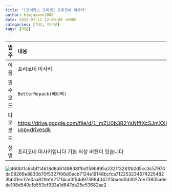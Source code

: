 ```yaml
---
title: "[코이카츠 프리셋] 프리코네 미사키"
author: kimjaywon2000
date: 2022-07-11 12:00:00 +0800
categories: [게임, 프리셋]
tags: [게임]
---
```


| 범주             | 내용            |
|:----------------|:---------------|
| 이름             | 프리코네 미사키 |
| 필수 모드         | `BetterRepack(베리팩)`       |
| 다운로드          | <https://drive.google.com/file/d/1_mZU0b3R2YsNfftXcSJmXXKyD20NnhS7/view?usp=drivesdk> |
| 설명             | 프리코네 미사키입니다 기본 의상 버전이 있습니다   |

![460b11c8cbff14618d8d6149838ff6d159b895a2321f3281fb2d5cc3c57974dc09266e8830b70f5327f06d0ecb7124e19148bcfca7122532346742254823bb01ec12e0aa829afe21714cd3f54d97399434725baed0d3027de73805a6ede198d540c1b553ef933a1d647da25e53682ae2](https://user-images.githubusercontent.com/76558033/178249313-926a6fb0-75a5-474d-9acc-ba71824364a9.png)

